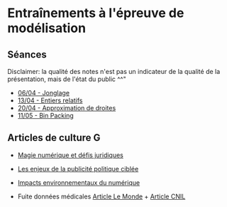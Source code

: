 # Entraînements à l'épreuve de modélisation #

## Séances ##

Disclaimer: la qualité des notes n'est pas un indicateur de la qualité de la présentation, mais de l'état du public ^^"

* [06/04 - Jonglage](04-06_Jonglage)
* [13/04 - Entiers relatifs](04-13_Entiers_relatifs)
* [20/04 - Approximation de droites](04-20_Approx_droites)
* [11/05 - Bin Packing](05-11_Boites)

## Articles de culture G ##

- [Magie numérique et défis juridiques](https://www.lemonde.fr/blog/binaire/2021/02/05/magie-numerique-et-defis-juridiques/)

- [Les enjeux de la publicité politique ciblée](https://lejournal.cnrs.fr/billets/les-enjeux-de-la-publicite-politique-ciblee)

- [Impacts environnementaux du numérique](https://www.lemonde.fr/blog/binaire/2019/01/29/impacts-environnementaux-du-numerique-de-quoi-parle-t-on)

- Fuite données médicales [Article Le Monde](https://www.lemonde.fr/pixels/article/2022/04/21/fuite-de-donnees-medicales-de-500-000-francais-l-entreprise-dedalus-condamnee-a-1-5-million-d-euros-d-amende_6123085_4408996.html) + [Article CNIL](https://www.cnil.fr/fr/fuite-de-donnees-de-sante-sanction-de-15-million-deuros-lencontre-de-la-societe-dedalus-biologie)
